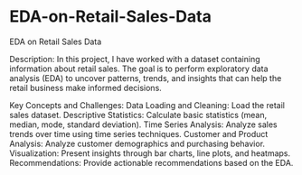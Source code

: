 # EDA-on-Retail-Sales-Data
EDA on Retail Sales Data

Description:
In this project, I have worked with a dataset containing information about retail sales. The goal is to perform exploratory data analysis (EDA) to uncover patterns, trends, and insights that can help the retail business make informed decisions.

Key Concepts and Challenges:
Data Loading and Cleaning: Load the retail sales dataset.
Descriptive Statistics: Calculate basic statistics (mean, median, mode, standard deviation).
Time Series Analysis: Analyze sales trends over time using time series techniques.
Customer and Product Analysis: Analyze customer demographics and purchasing behavior.
Visualization: Present insights through bar charts, line plots, and heatmaps.
Recommendations: Provide actionable recommendations based on the EDA.
